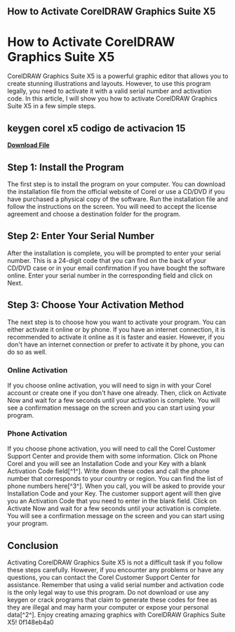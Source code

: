 ## How to Activate CorelDRAW Graphics Suite X5

  
# How to Activate CorelDRAW Graphics Suite X5
 
CorelDRAW Graphics Suite X5 is a powerful graphic editor that allows you to create stunning illustrations and layouts. However, to use this program legally, you need to activate it with a valid serial number and activation code. In this article, I will show you how to activate CorelDRAW Graphics Suite X5 in a few simple steps.
 
## keygen corel x5 codigo de activacion 15


[**Download File**](https://www.google.com/url?q=https%3A%2F%2Fcinurl.com%2F2tKbpD&sa=D&sntz=1&usg=AOvVaw0M34LjtNmMjKf04MxBe9w5)

 
## Step 1: Install the Program
 
The first step is to install the program on your computer. You can download the installation file from the official website of Corel or use a CD/DVD if you have purchased a physical copy of the software. Run the installation file and follow the instructions on the screen. You will need to accept the license agreement and choose a destination folder for the program.
 
## Step 2: Enter Your Serial Number
 
After the installation is complete, you will be prompted to enter your serial number. This is a 24-digit code that you can find on the back of your CD/DVD case or in your email confirmation if you have bought the software online. Enter your serial number in the corresponding field and click on Next.
 
## Step 3: Choose Your Activation Method
 
The next step is to choose how you want to activate your program. You can either activate it online or by phone. If you have an internet connection, it is recommended to activate it online as it is faster and easier. However, if you don't have an internet connection or prefer to activate it by phone, you can do so as well.
 
### Online Activation
 
If you choose online activation, you will need to sign in with your Corel account or create one if you don't have one already. Then, click on Activate Now and wait for a few seconds until your activation is complete. You will see a confirmation message on the screen and you can start using your program.
 
### Phone Activation
 
If you choose phone activation, you will need to call the Corel Customer Support Center and provide them with some information. Click on Phone Corel and you will see an Installation Code and your Key with a blank Activation Code field[^1^]. Write down these codes and call the phone number that corresponds to your country or region. You can find the list of phone numbers here[^3^]. When you call, you will be asked to provide your Installation Code and your Key. The customer support agent will then give you an Activation Code that you need to enter in the blank field. Click on Activate Now and wait for a few seconds until your activation is complete. You will see a confirmation message on the screen and you can start using your program.
 
## Conclusion
 
Activating CorelDRAW Graphics Suite X5 is not a difficult task if you follow these steps carefully. However, if you encounter any problems or have any questions, you can contact the Corel Customer Support Center for assistance. Remember that using a valid serial number and activation code is the only legal way to use this program. Do not download or use any keygen or crack programs that claim to generate these codes for free as they are illegal and may harm your computer or expose your personal data[^2^]. Enjoy creating amazing graphics with CorelDRAW Graphics Suite X5!
 0f148eb4a0

